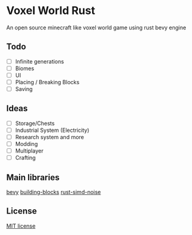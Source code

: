 # Voxel World Rust

An open source minecraft like voxel world game using rust bevy engine

## Todo
- [ ] Infinite generations
- [ ] Biomes
- [ ] UI
- [ ] Placing / Breaking Blocks
- [ ] Saving

## Ideas
- [ ] Storage/Chests
- [ ] Industrial System (Electricity)
- [ ] Research system and more
- [ ] Modding
- [ ] Multiplayer
- [ ] Crafting

## Main libraries
[bevy](https://github.com/bevyengine/bevy)
[building-blocks](https://github.com/bonsairobo/building-blocks/)
[rust-simd-noise](https://github.com/jackmott/rust-simd-noise)

## License

[MIT license](LICENSE)
